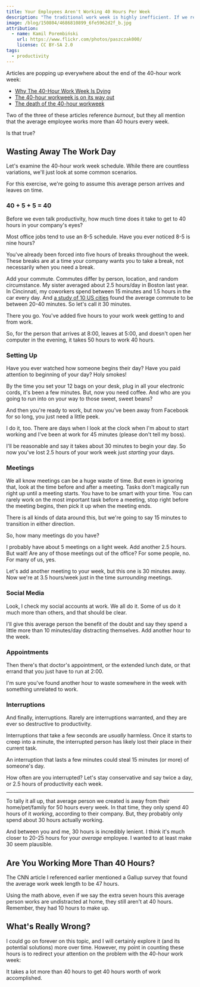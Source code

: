 ```yaml
---
title: Your Employees Aren't Working 40 Hours Per Week
description: "The traditional work week is highly inefficient. If we really want 40 hours, let's get 40 hours of actual work done."
image: /blog/150804/4686810899_6fe5962d2f_b.jpg
attribution:
  - name: Kamil Porembiński
    url: https://www.flickr.com/photos/paszczak000/
    license: CC BY-SA 2.0
tags:
  - productivity
---
```


Articles are popping up everywhere about the end of the 40-hour work week:

- [Why The 40-Hour Work Week Is Dying](http://www.forbes.com/sites/jaysondemers/2015/05/15/why-the-40-hour-workweek-is-dying/)
- [The 40-hour workweek is on its way out](http://www.businessinsider.com/working-more-than-40-hours-a-week-2015-5)
- [The death of the 40-hour workweek](http://money.cnn.com/2015/04/30/pf/40-hour-workweek/)

Two of the three of these articles reference _burnout_, but they all mention that the average employee works more than 40 hours every week.

Is that true?

## Wasting Away The Work Day

Let's examine the 40-hour work week schedule. While there are countless variations, we'll just look at some common scenarios.

For this exercise, we're going to assume this average person arrives and leaves on time.

### 40 + 5 + 5 = 40

Before we even talk productivity, how much time does it take to get to 40 hours in your company's eyes?

Most office jobs tend to use an 8-5 schedule. Have you ever noticed 8-5 is nine hours?

You've already been forced into five hours of breaks throughout the week. These breaks are at a time your company wants you to take a break, not necessarily when you need a break.

Add your commute. Commutes differ by person, location, and random circumstance. My sister averaged about 2.5 hours/day in Boston last year. In Cincinnati, my coworkers spend between 15 minutes and 1.5 hours in the car every day. And [a study of 10 US cities](http://www.triplepundit.com/2015/05/new-study-commuting-30-largest-u-s-cities/) found the average commute to be between 20-40 minutes. So let's call it 30 minutes.

There you go. You've added five hours to your work week getting to and from work.

So, for the person that arrives at 8:00, leaves at 5:00, and doesn't open her computer in the evening, it takes 50 hours to work 40 hours.

### Setting Up

Have you ever watched how someone begins their day? Have you paid attention to beginning of your day? Holy smokes!

By the time you set your 12 bags on your desk, plug in all your electronic cords, it's been a few minutes. But, now you need coffee. And who are you going to run into on your way to those sweet, sweet beans?

And then you're ready to work, but now you've been away from Facebook for so long, you just need a little peek.

I do it, too. There are days when I look at the clock when I'm about to start working and I've been at work for 45 minutes (please don't tell my boss).

I'll be reasonable and say it takes about 30 minutes to begin your day.
So now you've lost 2.5 hours of your work week just _starting_ your days.

### Meetings

We all know meetings can be a huge waste of time. But even in ignoring that, look at the time before and after a meeting. Tasks don't magically run right up until a meeting starts. You have to be smart with your time. You can rarely work on the most important task before a meeting, stop right before the meeting begins, then pick it up when the meeting ends.

There is all kinds of data around this, but we're going to say 15 minutes to transition in either direction.

So, how many meetings do you have?

I probably have about 5 meetings on a light week. Add another 2.5 hours.
But wait! Are any of those meetings out of the office? For some people, no. For many of us, yes.

Let's add another meeting to your week, but this one is 30 minutes away. Now we're at 3.5 hours/week just in the time _surrounding_ meetings.

### Social Media

Look, I check my social accounts at work. We all do it. Some of us do it much more than others, and that should be clear.

I'll give this average person the benefit of the doubt and say they spend a little more than 10 minutes/day distracting themselves. Add another hour to the week.

### Appointments

Then there's that doctor's appointment, or the extended lunch date, or that errand that you just have to run at 2:00.

I'm sure you've found another hour to waste somewhere in the week with something unrelated to work.

### Interruptions

And finally, interruptions. Rarely are interruptions warranted, and they are ever so destructive to productivity.

Interruptions that take a few seconds are _usually_ harmless. Once it starts to creep into a minute, the interrupted person has likely lost their place in their current task.

An interruption that lasts a few minutes could steal 15 minutes (or more) of someone's day.

How often are you interrupted? Let's stay conservative and say twice a day, or 2.5 hours of productivity each week.

---

To tally it all up, that average person we created is away from their home/pet/family for 50 hours every week. In that time, they only spend 40 hours of it _working_, according to their company. But, they probably only spend about 30 hours actually working.

And between you and me, 30 hours is incredibly lenient. I think it's much closer to 20-25 hours for your _average_ employee. I wanted to at least make 30 seem plausible.

## Are You Working More Than 40 Hours?

The CNN article I referenced earlier mentioned a Gallup survey that found the average work week length to be 47 hours.

Using the math above, even if we say the extra seven hours this average person works are undistracted at home, they still aren't at 40 hours. Remember, they had 10 hours to make up.

## What's Really Wrong?

I could go on forever on this topic, and I will certainly explore it (and its potential solutions) more over time. However, my point in counting these hours is to redirect your attention on the problem with the 40-hour work week:

It takes a lot more than 40 hours to get 40 hours worth of work accomplished.
